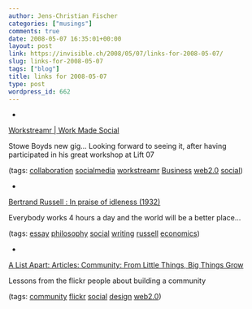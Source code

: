 ```yaml
---
author: Jens-Christian Fischer
categories: ["musings"]
comments: true
date: 2008-05-07 16:35:01+00:00
layout: post
link: https://invisible.ch/2008/05/07/links-for-2008-05-07/
slug: links-for-2008-05-07
tags: ["blog"]
title: links for 2008-05-07
type: post
wordpress_id: 662
---
```



	
  * 
		

[Workstreamr | Work Made Social](https://workstreamr.com/)


		

Stowe Boyds new gig... Looking forward to seeing it, after having participated in his great workshop at Lift 07


		

(tags: [collaboration](https://del.icio.us/jaycee/collaboration) [socialmedia](https://del.icio.us/jaycee/socialmedia) [workstreamr](https://del.icio.us/jaycee/workstreamr) [Business](https://del.icio.us/jaycee/Business) [web2.0](https://del.icio.us/jaycee/web2.0) [social](https://del.icio.us/jaycee/social))


	

	
  * 
		

[Bertrand Russell : In praise of idleness (1932)](https://www.panarchy.org/russell/idleness.1932.html)


		

Everybody works 4 hours a day and the world will be a better place...


		

(tags: [essay](https://del.icio.us/jaycee/essay) [philosophy](https://del.icio.us/jaycee/philosophy) [social](https://del.icio.us/jaycee/social) [writing](https://del.icio.us/jaycee/writing) [russell](https://del.icio.us/jaycee/russell) [economics](https://del.icio.us/jaycee/economics))


	

	
  * 
		

[A List Apart: Articles: Community: From Little Things, Big Things Grow](https://www.alistapart.com/articles/fromlittlethings)


		

Lessons from the flickr people about building a community


		

(tags: [community](https://del.icio.us/jaycee/community) [flickr](https://del.icio.us/jaycee/flickr) [social](https://del.icio.us/jaycee/social) [design](https://del.icio.us/jaycee/design) [web2.0](https://del.icio.us/jaycee/web2.0))


	


